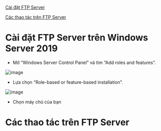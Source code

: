 [Cài đặt FTP Server](#caidat)

[Các thao tác trên FTP Server](#thaotac)

<a name="caidat"></a>
# Cài đặt FTP Server trên Windows Server 2019

- Mở “Windows Server Control Panel” và tìm “Add roles and features”.

![image](https://user-images.githubusercontent.com/111716161/193403314-24f109a7-bc92-425f-8da3-167817e2bcb0.png)

- Lựa chọn “Role-based or feature-based installation”.

![image](https://user-images.githubusercontent.com/111716161/193403343-c417146e-90e2-4413-ada9-29a66d3f47b0.png)

- Chọn máy chủ của bạn





<a name="thaotac"></a>
# Các thao tác trên FTP Server


